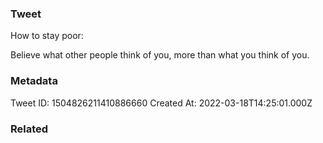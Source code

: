 ### Tweet
How to stay poor:

Believe what other people think of you, more than what you think of you.

### Metadata
Tweet ID: 1504826211410886660
Created At: 2022-03-18T14:25:01.000Z

### Related

